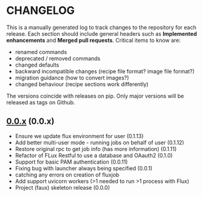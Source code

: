 # CHANGELOG

This is a manually generated log to track changes to the repository for each release.
Each section should include general headers such as **Implemented enhancements**
and **Merged pull requests**. Critical items to know are:

 - renamed commands
 - deprecated / removed commands
 - changed defaults
 - backward incompatible changes (recipe file format? image file format?)
 - migration guidance (how to convert images?)
 - changed behaviour (recipe sections work differently)

The versions coincide with releases on pip. Only major versions will be released as tags on Github.

## [0.0.x](https://github.com/flux-framework/flux-restful-api/tree/main) (0.0.x)
 - Ensure we update flux environment for user (0.1.13)
 - Add better multi-user mode - running jobs on behalf of user (0.1.12)
 - Restore original rpc to get job info (has more information) (0.1.11)
 - Refactor of FLux Restful to use a database and OAauth2 (0.1.0)
 - Support for basic PAM authentication (0.0.11)
 - Fixing bug with launcher always being specified (0.0.1)
  - catching any errors on creation of fluxjob
  - Add support uvicorn workers (>1 needed to run >1 process with Flux)
 - Project (faux) skeleton release (0.0.0)

